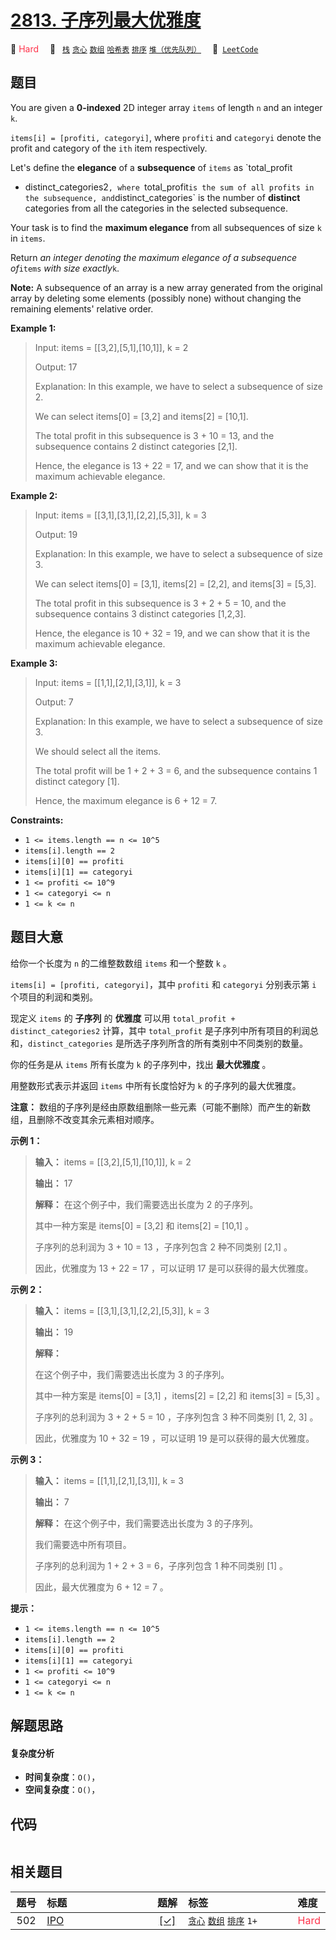 # [2813. 子序列最大优雅度](https://leetcode.com/problems/maximum-elegance-of-a-k-length-subsequence)

🔴 <font color=#ff334b>Hard</font>&emsp; 🔖&ensp; [`栈`](/outline/tag/stack.md) [`贪心`](/outline/tag/greedy.md) [`数组`](/outline/tag/array.md) [`哈希表`](/outline/tag/hash-table.md) [`排序`](/outline/tag/sorting.md) [`堆（优先队列）`](/outline/tag/heap-priority-queue.md)&emsp; 🔗&ensp;[`LeetCode`](https://leetcode.com/problems/maximum-elegance-of-a-k-length-subsequence)

## 题目

You are given a **0-indexed** 2D integer array `items` of length `n` and an
integer `k`.

`items[i] = [profiti, categoryi]`, where `profiti` and `categoryi` denote the
profit and category of the `ith` item respectively.

Let's define the **elegance** of a **subsequence** of `items` as `total_profit
+ distinct_categories2`, where `total_profit` is the sum of all profits in the
subsequence, and `distinct_categories` is the number of **distinct**
categories from all the categories in the selected subsequence.

Your task is to find the **maximum elegance** from all subsequences of size
`k` in `items`.

Return _an integer denoting the maximum elegance of a subsequence of_`items`
_with size exactly_`k`.

**Note:** A subsequence of an array is a new array generated from the original
array by deleting some elements (possibly none) without changing the remaining
elements' relative order.



**Example 1:**

> Input: items = [[3,2],[5,1],[10,1]], k = 2
> 
> Output: 17
> 
> Explanation: In this example, we have to select a subsequence of size 2.
> 
> We can select items[0] = [3,2] and items[2] = [10,1].
> 
> The total profit in this subsequence is 3 + 10 = 13, and the subsequence contains 2 distinct categories [2,1].
> 
> Hence, the elegance is 13 + 22 = 17, and we can show that it is the maximum achievable elegance. 

**Example 2:**

> Input: items = [[3,1],[3,1],[2,2],[5,3]], k = 3
> 
> Output: 19
> 
> Explanation: In this example, we have to select a subsequence of size 3. 
> 
> We can select items[0] = [3,1], items[2] = [2,2], and items[3] = [5,3]. 
> 
> The total profit in this subsequence is 3 + 2 + 5 = 10, and the subsequence contains 3 distinct categories [1,2,3]. 
> 
> Hence, the elegance is 10 + 32 = 19, and we can show that it is the maximum achievable elegance.

**Example 3:**

> Input: items = [[1,1],[2,1],[3,1]], k = 3
> 
> Output: 7
> 
> Explanation: In this example, we have to select a subsequence of size 3. 
> 
> We should select all the items. 
> 
> The total profit will be 1 + 2 + 3 = 6, and the subsequence contains 1 distinct category [1]. 
> 
> Hence, the maximum elegance is 6 + 12 = 7.  



**Constraints:**

  * `1 <= items.length == n <= 10^5`
  * `items[i].length == 2`
  * `items[i][0] == profiti`
  * `items[i][1] == categoryi`
  * `1 <= profiti <= 10^9`
  * `1 <= categoryi <= n `
  * `1 <= k <= n`


## 题目大意

给你一个长度为 `n` 的二维整数数组 `items` 和一个整数 `k` 。

`items[i] = [profiti, categoryi]`，其中 `profiti` 和 `categoryi` 分别表示第 `i`
个项目的利润和类别。

现定义 `items` 的 **子序列** 的 **优雅度** 可以用 `total_profit + distinct_categories2`
计算，其中 `total_profit` 是子序列中所有项目的利润总和，`distinct_categories`
是所选子序列所含的所有类别中不同类别的数量。

你的任务是从 `items` 所有长度为 `k` 的子序列中，找出 **最大优雅度** 。

用整数形式表示并返回 `items` 中所有长度恰好为 `k` 的子序列的最大优雅度。

**注意：** 数组的子序列是经由原数组删除一些元素（可能不删除）而产生的新数组，且删除不改变其余元素相对顺序。



**示例 1：**

> 
> 
> 
> 
> 
> **输入：** items = [[3,2],[5,1],[10,1]], k = 2
> 
> **输出：** 17
> 
> **解释：** 在这个例子中，我们需要选出长度为 2 的子序列。
> 
> 其中一种方案是 items[0] = [3,2] 和 items[2] = [10,1] 。
> 
> 子序列的总利润为 3 + 10 = 13 ，子序列包含 2 种不同类别 [2,1] 。
> 
> 因此，优雅度为 13 + 22 = 17 ，可以证明 17 是可以获得的最大优雅度。 
> 
> 

**示例 2：**

> 
> 
> 
> 
> 
> **输入：** items = [[3,1],[3,1],[2,2],[5,3]], k = 3
> 
> **输出：** 19
> 
> **解释：**
> 
> 在这个例子中，我们需要选出长度为 3 的子序列。 
> 
> 其中一种方案是 items[0] = [3,1] ，items[2] = [2,2] 和 items[3] = [5,3] 。
> 
> 子序列的总利润为 3 + 2 + 5 = 10 ，子序列包含 3 种不同类别 [1, 2, 3] 。 
> 
> 因此，优雅度为 10 + 32 = 19 ，可以证明 19 是可以获得的最大优雅度。

**示例 3：**

> 
> 
> 
> 
> 
> **输入：** items = [[1,1],[2,1],[3,1]], k = 3
> 
> **输出：** 7
> 
> **解释：** 在这个例子中，我们需要选出长度为 3 的子序列。
> 
> 我们需要选中所有项目。
> 
> 子序列的总利润为 1 + 2 + 3 = 6，子序列包含 1 种不同类别 [1] 。
> 
> 因此，最大优雅度为 6 + 12 = 7 。



**提示：**

  * `1 <= items.length == n <= 10^5`
  * `items[i].length == 2`
  * `items[i][0] == profiti`
  * `items[i][1] == categoryi`
  * `1 <= profiti <= 10^9`
  * `1 <= categoryi <= n `
  * `1 <= k <= n`


## 解题思路

#### 复杂度分析

- **时间复杂度**：`O()`，
- **空间复杂度**：`O()`，

## 代码

```javascript

```

## 相关题目

<!-- prettier-ignore -->
| 题号 | 标题 | 题解 | 标签 | 难度 |
| :------: | :------ | :------: | :------ | :------ |
| 502 | [IPO](https://leetcode.com/problems/ipo) | [[✓]](/problem/0502.md) |  [`贪心`](/outline/tag/greedy.md) [`数组`](/outline/tag/array.md) [`排序`](/outline/tag/sorting.md) `1+` | <font color=#ff334b>Hard</font> |

<style>
.blue {
    background-color: #096dd9;
    padding: 0.25rem 0.5rem;
    margin: 0;
    font-size: 0.85em;
    border-radius: 3px;
    color: white;
    font-weight: 500;
}
table th:first-of-type { width: 10%; }
table th:nth-of-type(2) { width: 35%; }
table th:nth-of-type(3) { width: 10%; }
table th:nth-of-type(4) { width: 35%; }
table th:nth-of-type(5) { width: 10%; }
</style>
